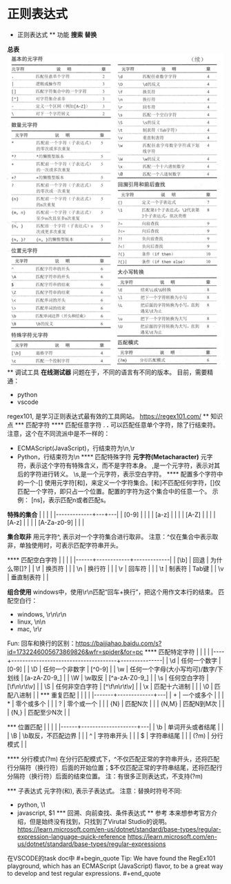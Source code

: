 # 正则表达式

* 正则表达式
** 功能
**搜索**
**替换**

**总表**
  ![regexp_table](/images/20220925_regexp/regexp_table.png)
** 调试工具
**在线测试器**
  问题在于，不同的语言有不同的版本。
  目前，需要精通：
  - python
  - vscode

  regex101, 是学习正则表达式最有效的工具网站。
  https://regex101.com/
**  知识点
*** 匹配字符
**** 匹配任意字符 .
**.**
可以匹配任意单个字符，除了行结束符。
注意，这个在不同流派中是不一样的：
- ECMAScript(JavaScript)，行结束符为\n,\r
- Python，行结束符为\n
**** 匹配特殊字符
**元字符(Metacharacter)**
  元字符，表示这个字符有特殊含义，而不是字符本身。
  \,是一个元字符，表示对其后的字符进行转义。
  \s,是一个元字符，表示空白字符。
**** 配置多个字符中的一个-[]
使用元字符[和]，来定义一个字符集合。[和]不匹配任何字符，[]仅匹配一个字符，即只占一个位置。配置的字符为这个集合中的任意一个。
示例：
[ns]，表示匹配n或者匹配s。

**特殊的集合**
|             |   |   |
|-------------+---+---|
| [0-9]       |   |   |
| [a-z]       |   |   |
| [A-Z]       |   |   |
| [A-z]       |   |   |
| [A-Za-z0-9] |   |   |

**集合取非**
用元字符^, 表示对一个字符集合进行取非。
注意：^仅在集合中表示取非，单独使用时，可表示匹配字符串开头。

**** 匹配空白字符
|      |            |             |
|------+------------+-------------|
| [\b] | 回退       | 为什么带[]? |
| \f   | 换页符     |             |
| \n   | 换行符     |             |
| \r   | 回车符     |             |
| \t   | 制表符     | Tab键       |
| \v   | 垂直制表符 |             |

**组合使用**
windows中，使用\r\n匹配“回车+换行”，把这个用作文本行的结束。
匹配空白行：
- windows, \r\n\r\n
- linux, \n\n
- mac, \r\r

Fun:
回车和换行的区别：https://baijiahao.baidu.com/s?id=1732246005673869826&wfr=spider&for=pc
**** 匹配特定字符
|    |                                      |               |
|----+--------------------------------------+---------------|
| \d | 任何一个数字                         | [0-9]         |
| \D | 任何一个非数字                       | [^0-9]        |
| \w | 任何一个字母(大小写均可)/数字/下划线 | [a-zA-Z0-9_]  |
| \W | \w取反                               | [^a-zA-Z0-9_] |
| \s | 任何空白字符                         | [\f\n\r\t\v]  |
| \S | 任何非空白字符                       | [^\f\n\r\t\v] |
| \x | 匹配十六进制                         |               |
| \0 | 匹配八进制                           |               |
*** 重复匹配
|       |             |   |
|-------+-------------+---|
| +     | 一个或多个  |   |
| *     | 零个或多个  |   |
| ?     | 零个或一个  |   |
| {N}   | 匹配N次     |   |
| {N,M} | 匹配N到M次  |   |
| {N,}  | 匹配至少N次 |   |

*** 位置匹配
|      |                    |   |
|------+--------------------+---|
| \b   | 单词开头或者结尾   |   |
| \B   | \b取反，不匹配边界 |   |
| ^    | 字符串开头         |   |
| $    | 字符串结尾         |   |
| (?m) | 分行模式           |   |

**** 分行模式(?m)
在分行匹配模式下，^不仅匹配正常的字符串开头，还将匹配行分隔符（换行符）后面的开始位置；$不仅匹配正常的字符串结尾，还将匹配行分隔符（换行符）后面的结束位置。
注：有很多正则表达式，不支持(?m)

*** 子表达式
元字符(和), 表示子表达式。
注意：替换时符号不同:
- python, \1
- javascript, $1
*** 回溯、向前查找、条件表达式
** 参考
本来想参考官方介绍，但是始终没有找到，只找到了Virutal Studio的说明。
https://learn.microsoft.com/en-us/dotnet/standard/base-types/regular-expression-language-quick-reference
https://learn.microsoft.com/en-us/dotnet/standard/base-types/regular-expressions

在VSCODE的task doc中
#+begin_quote
Tip: We have found the RegEx101 playground, which has an ECMAScript (JavaScript) flavor, to be a great way to develop and test regular expressions.
#+end_quote

